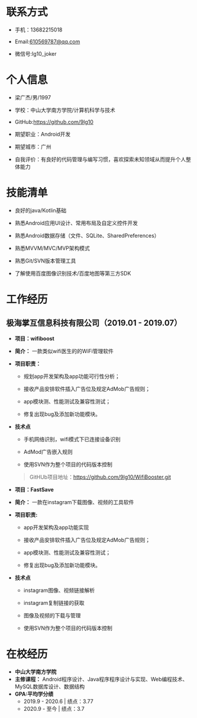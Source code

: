 # 联系方式

- 手机：13682215018

- Email:610569787@qq.com

- 微信号:lg10_joker

# 个人信息

- 梁广杰/男/1997

- 学校：中山大学南方学院/计算机科学与技术

- GitHub:https://github.com/9lg10

- 期望职业：Android开发

- 期望城市：广州

- 自我评价：有良好的代码管理与编写习惯，喜欢探索未知领域从而提升个人整体能力

# 技能清单

- 良好的java/Kotlin基础

- 熟悉Android应用UI设计、常用布局及自定义控件开发

- 熟悉Android数据存储（文件、SQLite、SharedPreferences）

- 熟悉MVVM/MVC/MVP架构模式

- 熟悉Git/SVN版本管理工具

- 了解使用百度图像识别技术/百度地图等第三方SDK

# 工作经历

## 极海掌互信息科技有限公司（2019.01 - 2019.07）

- **项目：wifiboost**

- **简介：** 一款类似wifi医生的的WiFi管理软件

- **项目职责：**

  - 规划app开发架构及app功能可行性分析；

  - 接收产品安排软件插入广告位及规定AdMob广告规则；

  - app模块测、性能测试及兼容性测试；
  
  - 修复出现bug及添加新功能模块。

- **技术点**

  * 手机网络识别，wifi模式下已连接设备识别
  
  * AdMod广告嵌入规则
  
  * 使用SVN作为整个项目的代码版本控制
  >GitHUb项目地址：https://github.com/9lg10/WifiBooster.git

- **项目：FastSave**

- **简介：** 一款在instagram下载图像、视频的工具软件
- **项目职责:**

  - app开发架构及app功能实现
  
  - 接收产品安排软件插入广告位及规定AdMob广告规则；
  
  - app模块测、性能测试及兼容性测试；
  
  - 修复出现bug及添加新功能模块。

- **技术点**

  * instagram图像、视频链接解析
  
  * instagram复制链接的获取
  
  * 图像及视频的下载与管理
  
  * 使用SVN作为整个项目的代码版本控制

# 在校经历
- **中山大学南方学院** 
- **主修课程：** Android程序设计、Java程序程序设计与实现、Web编程技术、MySQL数据库设计、数据结构
- **GPA:平均学分绩**
  - 2019.9 - 2020.6 | 绩点：3.77
  - 2020.9 - 至今 | 绩点：3.7


